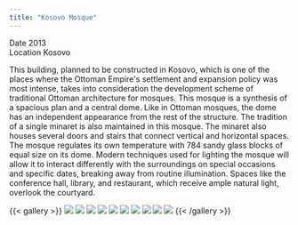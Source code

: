 ```yaml
---
title: "Kosovo Mosque"
---
```


Date 2013  
Location Kosovo

This building, planned to be constructed in Kosovo, which is one of the places where the Ottoman Empire's settlement and expansion policy was most intense, takes into consideration the development scheme of traditional Ottoman architecture for mosques.
This mosque is a synthesis of a spacious plan and a central dome. Like in Ottoman mosques, the dome has an independent appearance from the rest of the structure. The tradition of a single minaret is also maintained in this mosque. The minaret also houses several doors and stairs that connect vertical and horizontal spaces. The mosque regulates its own temperature with 784 sandy glass blocks of equal size on its dome.
Modern techniques used for lighting the mosque will allow it to interact differently with the surroundings on special occasions and specific dates, breaking away from routine illumination. Spaces like the conference hall, library, and restaurant, which receive ample natural light, overlook the courtyard.

{{< gallery >}}
<img src="featured.png" class="grid-w50 md:grid-w33 xl:grid-w25" />
<img src="kosova_01.jpg" class="grid-w50 md:grid-w33 xl:grid-w25" />
<img src="kosova_02.jpg" class="grid-w50 md:grid-w33 xl:grid-w25" />
<img src="kosova_03.png" class="grid-w50 md:grid-w33 xl:grid-w25" />
<img src="kosova_04.png" class="grid-w50 md:grid-w33 xl:grid-w25" />
<img src="kosova_05.png" class="grid-w50 md:grid-w33 xl:grid-w25" />
<img src="kosova_06.png" class="grid-w50 md:grid-w33 xl:grid-w25" />
<img src="kosova_07.png" class="grid-w50 md:grid-w33 xl:grid-w25" />
<img src="kosova_08.png" class="grid-w50 md:grid-w33 xl:grid-w25" />
<img src="kosova_09.png" class="grid-w50 md:grid-w33 xl:grid-w25" />
{{< /gallery >}}
